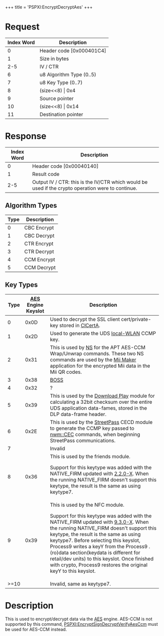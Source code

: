 +++
title = 'PSPXI:EncryptDecryptAes'
+++

# Request

| Index Word | Description                |
|------------|----------------------------|
| 0          | Header code \[0x000401C4\] |
| 1          | Size in bytes              |
| 2-5        | IV / CTR                   |
| 6          | u8 Algorithm Type (0..5)   |
| 7          | u8 Key Type (0..7)         |
| 8          | (size\<\<8) \| 0x4         |
| 9          | Source pointer             |
| 10         | (size\<\<8) \| 0x14        |
| 11         | Destination pointer        |

# Response

| Index Word | Description                                                                                       |
|------------|---------------------------------------------------------------------------------------------------|
| 0          | Header code \[0x00040140\]                                                                        |
| 1          | Result code                                                                                       |
| 2-5        | Output IV / CTR: this is the IV/CTR which would be used if the crypto operation were to continue. |

## Algorithm Types

| Type | Description |
|------|-------------|
| 0    | CBC Encrypt |
| 1    | CBC Decrypt |
| 2    | CTR Encrypt |
| 3    | CTR Decrypt |
| 4    | CCM Encrypt |
| 5    | CCM Decrypt |

## Key Types

<table>
<thead>
<tr class="header">
<th>Type</th>
<th><a {{% href "../AES" %}} title="wikilink">AES</a> Engine Keyslot</th>
<th>Description</th>
</tr>
</thead>
<tbody>
<tr class="odd">
<td>0</td>
<td>0x0D</td>
<td>Used to decrypt the SSL client cert/private-key stored in <a
{{% href "../ClCertA" %}} title="wikilink">ClCertA</a>.</td>
</tr>
<tr class="even">
<td>1</td>
<td>0x2D</td>
<td>Used to generate the UDS <a {{% href "../NWM_Services" %}}
title="wikilink">local-WLAN</a> CCMP key.</td>
</tr>
<tr class="odd">
<td>2</td>
<td>0x31</td>
<td>This is used by <a {{% href "../NS" %}} title="wikilink">NS</a> for the APT
AES-CCM Wrap/Unwrap commands. These two NS commands are used by the <a
{{% href "../Mii_Maker" %}} title="wikilink">Mii Maker</a> application for the
encrypted Mii data in the Mii QR codes.</td>
</tr>
<tr class="even">
<td>3</td>
<td>0x38</td>
<td><a {{% href "../SpotPass" %}} title="wikilink">BOSS</a></td>
</tr>
<tr class="odd">
<td>4</td>
<td>0x32</td>
<td>?</td>
</tr>
<tr class="even">
<td>5</td>
<td>0x39</td>
<td>This is used by the <a {{% href "../Download_Play" %}}
title="wikilink">Download Play</a> module for calculating a 32bit
checksum over the entire UDS application data-fames, stored in the DLP
data-frame header.</td>
</tr>
<tr class="odd">
<td>6</td>
<td>0x2E</td>
<td>This is used by the <a {{% href "../StreetPass" %}}
title="wikilink">StreetPass</a> CECD module to generate the CCMP key
passed to <a {{% href "../NWM_Services" %}} title="wikilink">nwm::CEC</a> commands,
when beginning StreetPass communications.</td>
</tr>
<tr class="even">
<td>7</td>
<td></td>
<td>Invalid</td>
</tr>
<tr class="odd">
<td>8</td>
<td>0x36</td>
<td>This is used by the friends module.</p>
<p>Support for this keytype was added with the NATIVE_FIRM updated with
<a {{% href "../2.2.0-X" %}} title="wikilink">2.2.0-X</a>. When the running
NATIVE_FIRM doesn't support this keytype, the result is the same as
using keytype7.</td>
</tr>
<tr class="even">
<td>9</td>
<td>0x39</td>
<td>This is used by the NFC module.</p>
<p>Support for this keytype was added with the NATIVE_FIRM updated with
<a {{% href "../9.3.0-21" %}} title="wikilink">9.3.0-X</a>. When the running
NATIVE_FIRM doesn't support this keytype, the result is the same as
using keytype7. Before selecting this keyslot, Process9 writes a keyY
from the Process9 .(ro)data section(keydata is different for retail/dev
units) to this keyslot. Once finished with crypto, Process9 restores the
original keyY to this keyslot.</td>
</tr>
<tr class="odd">
<td>&gt;=10</td>
<td></td>
<td>Invalid, same as keytype7.</td>
</tr>
</tbody>
</table>

# Description

This is used to encrypt/decrypt data via the [AES](AES "wikilink")
engine. AES-CCM is not supported by this command,
[PSPXI:EncryptSignDecryptVerifyAesCcm](PSPXI:EncryptSignDecryptVerifyAesCcm "wikilink")
must be used for AES-CCM instead.
